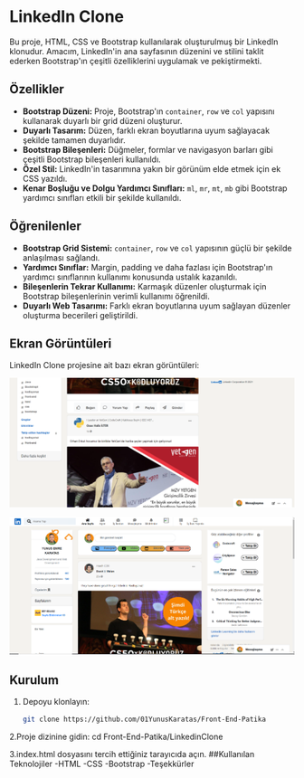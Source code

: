 # LinkedIn Clone

Bu proje, HTML, CSS ve Bootstrap kullanılarak oluşturulmuş bir LinkedIn klonudur. Amacım, LinkedIn'in ana sayfasının düzenini ve stilini taklit ederken Bootstrap'ın çeşitli özelliklerini uygulamak ve pekiştirmekti.

## Özellikler

- **Bootstrap Düzeni:** Proje, Bootstrap'ın `container`, `row` ve `col` yapısını kullanarak duyarlı bir grid düzeni oluşturur.
- **Duyarlı Tasarım:** Düzen, farklı ekran boyutlarına uyum sağlayacak şekilde tamamen duyarlıdır.
- **Bootstrap Bileşenleri:** Düğmeler, formlar ve navigasyon barları gibi çeşitli Bootstrap bileşenleri kullanıldı.
- **Özel Stil:** LinkedIn'in tasarımına yakın bir görünüm elde etmek için ek CSS yazıldı.
- **Kenar Boşluğu ve Dolgu Yardımcı Sınıfları:** `ml`, `mr`, `mt`, `mb` gibi Bootstrap yardımcı sınıfları etkili bir şekilde kullanıldı.

## Öğrenilenler

- **Bootstrap Grid Sistemi:** `container`, `row` ve `col` yapısının güçlü bir şekilde anlaşılması sağlandı.
- **Yardımcı Sınıflar:** Margin, padding ve daha fazlası için Bootstrap'ın yardımcı sınıflarının kullanımı konusunda ustalık kazanıldı.
- **Bileşenlerin Tekrar Kullanımı:** Karmaşık düzenler oluşturmak için Bootstrap bileşenlerinin verimli kullanımı öğrenildi.
- **Duyarlı Web Tasarımı:** Farklı ekran boyutlarına uyum sağlayan düzenler oluşturma becerileri geliştirildi.

## Ekran Görüntüleri

LinkedIn Clone projesine ait bazı ekran görüntüleri:

![LinkedIn Clone](https://github.com/01YunusKaratas/Front-End-Patika/blob/main/LinkedinClone/img/Ekran%20g%C3%B6r%C3%BCnt%C3%BCs%C3%BC%202024-08-24%20032515.png)

![LinkedIn Clone](https://github.com/01YunusKaratas/Front-End-Patika/blob/main/LinkedinClone/img/linkedin%20Clone.png)

## Kurulum

1. Depoyu klonlayın:
   ```bash
   git clone https://github.com/01YunusKaratas/Front-End-Patika
   
2.Proje dizinine gidin:
    cd Front-End-Patika/LinkedinClone

3.index.html dosyasını tercih ettiğiniz tarayıcıda açın.
##Kullanılan Teknolojiler
-HTML
-CSS
-Bootstrap
-Teşekkürler


